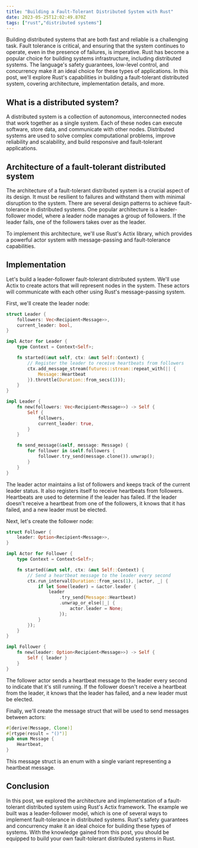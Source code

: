 ```yaml
---
title: "Building a Fault-Tolerant Distributed System with Rust"
date: 2023-05-25T12:02:49.870Z
tags: ["rust","distributed systems"]
---
```



Building distributed systems that are both fast and reliable is a challenging task. Fault tolerance is critical, and ensuring that the system continues to operate, even in the presence of failures, is imperative. Rust has become a popular choice for building systems infrastructure, including distributed systems. The language's safety guarantees, low-level control, and concurrency make it an ideal choice for these types of applications. In this post, we'll explore Rust's capabilities in building a fault-tolerant distributed system, covering architecture, implementation details, and more.

## What is a distributed system?

A distributed system is a collection of autonomous, interconnected nodes that work together as a single system. Each of these nodes can execute software, store data, and communicate with other nodes. Distributed systems are used to solve complex computational problems, improve reliability and scalability, and build responsive and fault-tolerant applications.

## Architecture of a fault-tolerant distributed system

The architecture of a fault-tolerant distributed system is a crucial aspect of its design. It must be resilient to failures and withstand them with minimal disruption to the system. There are several design patterns to achieve fault-tolerance in distributed systems. One popular architecture is a leader-follower model, where a leader node manages a group of followers. If the leader fails, one of the followers takes over as the leader.

To implement this architecture, we'll use Rust's Actix library, which provides a powerful actor system with message-passing and fault-tolerance capabilities.

## Implementation

Let's build a leader-follower fault-tolerant distributed system. We'll use Actix to create actors that will represent nodes in the system. These actors will communicate with each other using Rust's message-passing system. 

First, we'll create the leader node:

```rust
struct Leader {
    followers: Vec<Recipient<Message>>,
    current_leader: bool,
}

impl Actor for Leader {
    type Context = Context<Self>;

    fn started(&mut self, ctx: &mut Self::Context) {
        // Register the leader to receive heartbeats from followers
        ctx.add_message_stream(futures::stream::repeat_with(|| {
            Message::Heartbeat
        }).throttle(Duration::from_secs(1)));
    }
}

impl Leader {
    fn new(followers: Vec<Recipient<Message>>) -> Self {
        Self {
            followers,
            current_leader: true,
        }
    }

    fn send_message(&self, message: Message) {
        for follower in &self.followers {
            follower.try_send(message.clone()).unwrap();
        }
    }
}
```

The leader actor maintains a list of followers and keeps track of the current leader status. It also registers itself to receive heartbeats from followers. Heartbeats are used to determine if the leader has failed. If the leader doesn't receive a heartbeat from one of the followers, it knows that it has failed, and a new leader must be elected.

Next, let's create the follower node:

```rust
struct Follower {
    leader: Option<Recipient<Message>>,
}

impl Actor for Follower {
    type Context = Context<Self>;

    fn started(&mut self, ctx: &mut Self::Context) {
        // Send a heartbeat message to the leader every second
        ctx.run_interval(Duration::from_secs(1), |actor, _| {
            if let Some(leader) = &actor.leader {
                leader
                    .try_send(Message::Heartbeat)
                    .unwrap_or_else(|_| {
                        actor.leader = None;
                    });
            }
        });
    }
}

impl Follower {
    fn new(leader: Option<Recipient<Message>>) -> Self {
        Self { leader }
    }
}
```

The follower actor sends a heartbeat message to the leader every second to indicate that it's still running. If the follower doesn't receive a heartbeat from the leader, it knows that the leader has failed, and a new leader must be elected.

Finally, we'll create the message struct that will be used to send messages between actors:

```rust
#[derive(Message, Clone)]
#[rtype(result = "()")]
pub enum Message {
    Heartbeat,
}
```

This message struct is an enum with a single variant representing a heartbeat message.

## Conclusion

In this post, we explored the architecture and implementation of a fault-tolerant distributed system using Rust's Actix framework. The example we built was a leader-follower model, which is one of several ways to implement fault-tolerance in distributed systems. Rust's safety guarantees and concurrency make it an ideal choice for building these types of systems. With the knowledge gained from this post, you should be equipped to build your own fault-tolerant distributed systems in Rust.